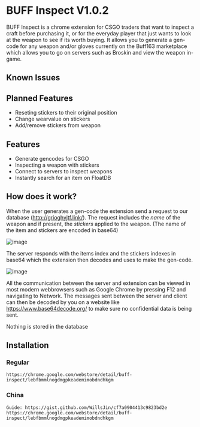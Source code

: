# BUFF Inspect V1.0.2

BUFF Inspect is a chrome extension for CSGO traders that want to inspect a craft before purchasing it, or for the everyday player that just wants to look at the weapon to see if its worth buying. It allows you to generate a gen-code for any weapon and/or gloves currently on the Buff163 marketplace which allows you to go on servers such as Broskin and view the weapon in-game.

## Known Issues

## Planned Features
- Reseting stickers to their original position
- Change wearvalue on stickers
- Add/remove stickers from weapon

## Features
- Generate gencodes for CSGO
- Inspecting a weapon with stickers
- Connect to servers to inspect weapons
- Instantly search for an item on FloatDB

## How does it work?
When the user generates a gen-code the extension send a request to our database (http://grioghyjtf.link/). The request includes the *name* of the weapon and if present, the *stickers* applied to the weapon. (The name of the item and stickers are encoded in base64)

![image](https://user-images.githubusercontent.com/97019006/148032998-40112dab-8371-4922-b53f-a4e864aa75a7.png)


The server responds with the items index and the stickers indexes in base64 which the extension then decodes and uses to make the gen-code. 

![image](https://user-images.githubusercontent.com/97019006/148033185-74ede557-f7cc-4bcb-9159-148a2da55352.png)


All the communication between the server and extension can be viewed in most modern webbrowsers such as Google Chrome by pressing F12 and navigating to Network. The messages sent between the server and client can then be decoded by you on a website like https://www.base64decode.org/ to make sure no confidential data is being sent. 

Nothing is stored in the database


## Installation
### Regular
```
https://chrome.google.com/webstore/detail/buff-inspect/lebfbmmlnogdmgpkeademimobdndhkgm
```

### China
```
Guide: https://gist.github.com/WillsJin/cf7a0904413c9823bd2e
https://chrome.google.com/webstore/detail/buff-inspect/lebfbmmlnogdmgpkeademimobdndhkgm
```
